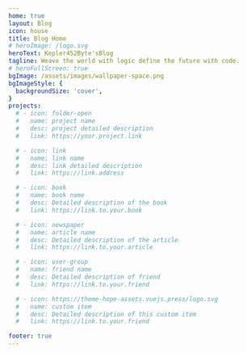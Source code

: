```yaml
---
home: true
layout: Blog
icon: house
title: Blog Home
# heroImage: /logo.svg  
heroText: Kepler452Byte'sBlog
tagline: Weave the world with logic define the future with code.
# heroFullScreen: true
bgImage: /assets/images/wallpaper-space.png
bgImageStyle: {
  backgroundSize: 'cover', 
}
projects:
  # - icon: folder-open
  #   name: project name
  #   desc: project detailed description
  #   link: https://your.project.link

  # - icon: link
  #   name: link name
  #   desc: link detailed description
  #   link: https://link.address

  # - icon: book
  #   name: book name
  #   desc: Detailed description of the book
  #   link: https://link.to.your.book

  # - icon: newspaper
  #   name: article name
  #   desc: Detailed description of the article
  #   link: https://link.to.your.article

  # - icon: user-group
  #   name: friend name
  #   desc: Detailed description of friend
  #   link: https://link.to.your.friend

  # - icon: https://theme-hope-assets.vuejs.press/logo.svg
  #   name: custom item
  #   desc: Detailed description of this custom item
  #   link: https://link.to.your.friend

footer: true
---
```


<!-- # This is a blog home page demo.

# To use this layout, you should set both `layout: Blog` and `home: true` in the page front matter.

# For related configuration docs, please see [blog homepage](https://theme-hope.vuejs.press/guide/blog/home.html). -->
